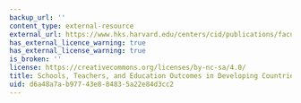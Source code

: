 ```yaml
---
backup_url: ''
content_type: external-resource
external_url: https://www.hks.harvard.edu/centers/cid/publications/faculty-working-papers/cid-working-paper-no.-122
has_external_licence_warning: true
has_external_license_warning: true
is_broken: ''
license: https://creativecommons.org/licenses/by-nc-sa/4.0/
title: Schools, Teachers, and Education Outcomes in Developing Countries
uid: d6a48a7a-b977-43e8-8483-5a22e84d3cc2
---
```

